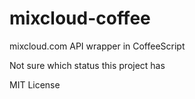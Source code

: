 mixcloud-coffee
===============

mixcloud.com API wrapper in CoffeeScript


Not sure which status this project has


MIT License
